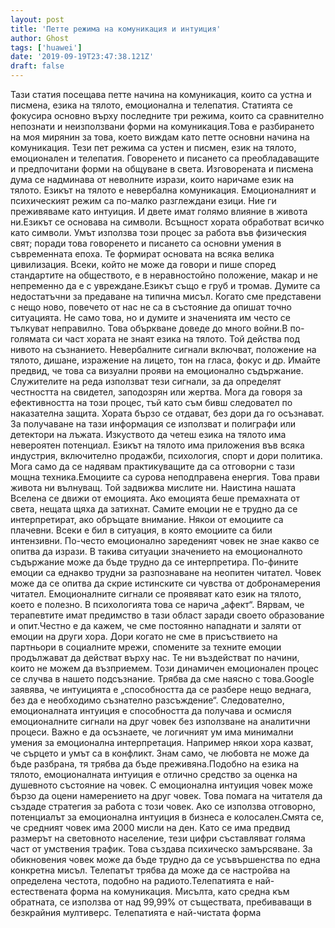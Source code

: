 ```yaml
---
layout: post
title: 'Петте режима на комуникация и интуиция'
author: Ghost
tags: ['huawei']
date: '2019-09-19T23:47:38.121Z'
draft: false
---
```


Тази статия посещава петте начина на комуникация, които са устна и писмена, езика на тялото, емоционална и телепатия. Статията се фокусира основно върху последните три режима, които са сравнително непознати и неизползвани форми на комуникация.Това е разбирането на моя мирянин за това, което виждам като петте основни начина на комуникация. Тези пет режима са устен и писмен, език на тялото, емоционален и телепатия. Говоренето и писането са преобладаващите и предпочитани форми на общуване в света. Изговорената и писмена дума се надминава от неволните изрази, които наричаме език на тялото. Езикът на тялото е невербална комуникация. Емоционалният и психическият режим са по-малко разглеждани езици. Ние ги преживяваме като интуиция. И двете имат голямо влияние в живота ни.Езикът се основава на символи. Всъщност хората обработват всичко като символи. Умът използва този процес за работа във физическия свят; поради това говоренето и писането са основни умения в съвременната епоха. Те формират основата на всяка велика цивилизация. Всеки, който не може да говори и пише според стандартите на обществото, е в неравностойно положение, макар и не непременно да е с увреждане.Езикът също е груб и тромав. Думите са недостатъчни за предаване на типична мисъл. Когато сме представени с нещо ново, повечето от нас не са в състояние да опишат точно ситуацията. Не само това, но и думите и значенията им често се тълкуват неправилно. Това объркване доведе до много войни.В по-голямата си част хората не знаят езика на тялото. Той действа под нивото на съзнанието. Невербалните сигнали включват, положение на тялото, дишане, изражение на лицето, тон на гласа, фокус и др. Имайте предвид, че това са визуални прояви на емоционално съдържание. Служителите на реда използват тези сигнали, за да определят честността на свидетел, заподозрян или жертва. Мога да говоря за ефективността на този процес, тъй като съм бивш следовател по наказателна защита. Хората бързо се отдават, без дори да го осъзнават. За получаване на тази информация се използват и полиграфи или детектори на лъжата. Изкуството да четеш езика на тялото има невероятен потенциал. Езикът на тялото има приложения във всяка индустрия, включително продажби, психология, спорт и дори политика. Мога само да се надявам практикуващите да са отговорни с тази мощна техника.Емоциите са сурова неподправена енергия. Това прави живота ни вълнуващ. Той задвижва мислите ни. Наистина нашата Вселена се движи от емоцията. Ако емоцията беше премахната от света, нещата щяха да затихнат. Самите емоции не е трудно да се интерпретират, ако обръщате внимание. Някои от емоциите са плачевни. Всеки е бил в ситуация, в която емоциите са били интензивни. По-често емоционално зареденият човек не знае какво се опитва да изрази. В такива ситуации значението на емоционалното съдържание може да бъде трудно да се интерпретира. По-фините емоции са еднакво трудни за разпознаване на неопитен читател. Човек може да се опитва да скрие истинските си чувства от добронамерения читател. Емоционалните сигнали се проявяват като език на тялото, което е полезно. В психологията това се нарича „афект“. Вярвам, че терапевтите имат предимство в тази област заради своето образование и опит.Честно е да кажем, че сме постоянно нападнати и заляти от емоции на други хора. Дори когато не сме в присъствието на партньори в социалните мрежи, спомените за техните емоции продължават да действат върху нас. Те ни въздействат по начини, които не можем да възприемем. Този динамичен емоционален процес се случва в нашето подсъзнание. Трябва да сме наясно с това.Google заявява, че интуицията е „способността да се разбере нещо веднага, без да е необходимо съзнателно разсъждение“. Следователно, емоционалната интуиция е способността да получава и осмисля емоционалните сигнали на друг човек без използване на аналитични процеси. Важно е да осъзнаете, че логичният ум има минимални умения за емоционална интерпретация. Например някои хора казват, че сърцето и умът са в конфликт. Знам само, че любовта не може да бъде разбрана, тя трябва да бъде преживяна.Подобно на езика на тялото, емоционалната интуиция е отлично средство за оценка на душевното състояние на човек. С емоционална интуиция човек може бързо да оцени намерението на друг човек. Това помага на читателя да създаде стратегия за работа с този човек. Ако се използва отговорно, потенциалът за емоционална интуиция в бизнеса е колосален.Смята се, че средният човек има 2000 мисли на ден. Като се има предвид размерът на световното население, тези цифри съставляват голяма част от умствения трафик. Това създава психическо замърсяване. За обикновения човек може да бъде трудно да се усъвършенства по една конкретна мисъл. Телепатът трябва да може да се настройва на определена честота, подобно на радиото.Телепатията е най-естествената форма на комуникация. Мисълта, като средна към обратната, се използва от над 99,99% от съществата, пребиваващи в безкрайния мултиверс. Телепатията е най-чистата форма
